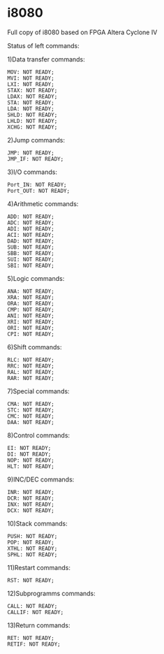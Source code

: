 # i8080
Full copy of i8080 based on FPGA Altera Cyclone IV 

Status of left commands:

1)Data transfer commands:

	MOV: NOT READY;
	MVI: NOT READY;
	LXI: NOT READY;
	STAX: NOT READY;
	LDAX: NOT READY;
	STA: NOT READY;
	LDA: NOT READY;
	SHLD: NOT READY;
	LHLD: NOT READY;
	XCHG: NOT READY;
	
2)Jump commands:

	JMP: NOT READY;
	JMP_IF: NOT READY;
	
3)I/O commands:

	Port_IN: NOT READY;
	Port_OUT: NOT READY;
	
4)Arithmetic commands:

	ADD: NOT READY;
	ADC: NOT READY;
	ADI: NOT READY;
	ACI: NOT READY;
	DAD: NOT READY;	
	SUB: NOT READY;
	SBB: NOT READY;
	SUI: NOT READY;
	SBI: NOT READY;
	
5)Logic commands:

	ANA: NOT READY;
	XRA: NOT READY;
	ORA: NOT READY;
	CMP: NOT READY;
	ANI: NOT READY;
	XRI: NOT READY;
	ORI: NOT READY;
	CPI: NOT READY;
	
6)Shift commands:

	RLC: NOT READY;
	RRC: NOT READY;
	RAL: NOT READY;
	RAR: NOT READY;
	
7)Special commands:

	CMA: NOT READY;
	STC: NOT READY;
	CMC: NOT READY;
	DAA: NOT READY;
	
8)Control commands:

	EI: NOT READY;
	DI: NOT READY;
	NOP: NOT READY;
	HLT: NOT READY;
9)INC/DEC commands:

	INR: NOT READY;
	DCR: NOT READY;
	INX: NOT READY;
	DCX: NOT READY;
10)Stack commands:

	PUSH: NOT READY;
	POP: NOT READY;
	XTHL: NOT READY;
	SPHL: NOT READY;
11)Restart commands:

	RST: NOT READY;
12)Subprogramms commands:

	CALL: NOT READY;
	CALLIF: NOT READY;
13)Return commands:

	RET: NOT READY;
	RETIF: NOT READY;
